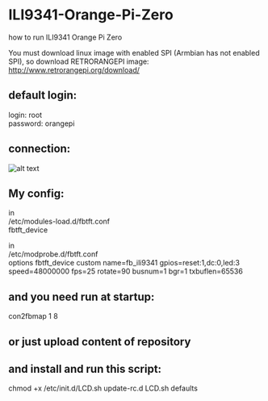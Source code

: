 # ILI9341-Orange-Pi-Zero
how to run ILI9341 Orange Pi Zero

You must download linux image with enabled SPI (Armbian has not enabled SPI), 
so download RETRORANGEPI image:
http://www.retrorangepi.org/download/

default login:
--------------
login: root<br/>
password: orangepi<br/>

connection:<br/>
--------------
![alt text](https://raw.githubusercontent.com/Nathalis/ILI9341-Orange-Pi-Zero/master/RPIZERO-28inch_ILI9341.png)


My config:
--------------
in<br/>
/etc/modules-load.d/fbtft.conf<br/>
fbtft_device<br/>

in<br/>
/etc/modprobe.d/fbtft.conf<br/>
options fbtft_device custom name=fb_ili9341 gpios=reset:1,dc:0,led:3 speed=48000000 fps=25 rotate=90 busnum=1 bgr=1 txbuflen=65536<br/>

and you need run at startup:
--------------
con2fbmap 1 8
 

or just upload content of repository
--------------

and install and run this script:
--------------
chmod +x /etc/init.d/LCD.sh
update-rc.d LCD.sh defaults




